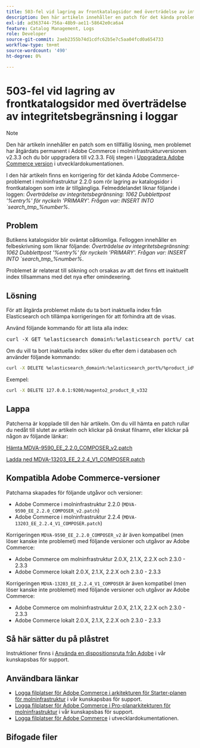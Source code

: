```yaml
---
title: 503-fel vid lagring av frontkatalogsidor med överträdelse av integritetsbegränsning i loggar
description: Den här artikeln innehåller en patch för det kända problemet med Adobe Commerce i molninfrastruktur 2.2.0 som handlar om att lagra katalogsidor som inte är tillgängliga.
exl-id: ad363744-756a-48b9-ae11-58642e0ca6a4
feature: Catalog Management, Logs
role: Developer
source-git-commit: 2aeb2355b74d1cdfc62b5e7c5aa04fcd0a654733
workflow-type: tm+mt
source-wordcount: '490'
ht-degree: 0%

---
```


# 503-fel vid lagring av frontkatalogsidor med överträdelse av integritetsbegränsning i loggar

>[!NOTE]
>
>Den här artikeln innehåller en patch som en tillfällig lösning, men problemet har åtgärdats permanent i Adobe Commerce i molninfrastrukturversionen v2.3.3 och du bör uppgradera till v2.3.3. Följ stegen i [Uppgradera Adobe Commerce version](https://experienceleague.adobe.com/en/docs/commerce-cloud-service/user-guide/develop/upgrade/commerce-version) i utvecklardokumentationen.

I den här artikeln finns en korrigering för det kända Adobe Commerce-problemet i molninfrastruktur 2.2.0 som rör lagring av katalogsidor i frontkatalogen som inte är tillgängliga. Felmeddelandet liknar följande i loggen: *Överträdelse av integritetsbegränsning: 1062 Dubblettpost &#39;%entry%&#39; för nyckeln &#39;PRIMARY&#39;. Frågan var: INSERT INTO \`search\_tmp\_%number%*.

## Problem

Butikens katalogsidor blir oväntat oåtkomliga. Felloggen innehåller en felbeskrivning som liknar följande: *Överträdelse av integritetsbegränsning: 1062 Dubblettpost &#39;%entry%&#39; för nyckeln &#39;PRIMARY&#39;. Frågan var: INSERT INTO \`search\_tmp\_%number%*.

Problemet är relaterat till sökning och orsakas av att det finns ett inaktuellt index tillsammans med det nya efter omindexering.

## Lösning

För att åtgärda problemet måste du ta bort inaktuella index från Elasticsearch och tillämpa korrigeringen för att förhindra att de visas.

Använd följande kommando för att lista alla index:

<pre>curl -X GET %elasticsearch_domain%:%elasticsearch_port%/_cat/indices</pre>

Om du vill ta bort inaktuella index söker du efter dem i databasen och använder följande kommando:

```bash
curl -X DELETE %elasticsearch_domain%:%elasticsearch_port%/%product_id%_v%outdated_version%
```

Exempel:

```bash
curl -X DELETE 127.0.0.1:9200/magento2_product_8_v332
```

## Lappa

Patcherna är kopplade till den här artikeln. Om du vill hämta en patch rullar du nedåt till slutet av artikeln och klickar på önskat filnamn, eller klickar på någon av följande länkar:

[Hämta MDVA-9590\_EE\_2.2.0\_COMPOSER\_v2.patch](assets/MDVA-9590_EE_2.2.0_COMPOSER_v2.patch.zip)

[Ladda ned MDVA-13203\_EE\_2.2.4\_V1\_COMPOSER.patch](assets/MDVA-13203_EE_2.2.4_V1_COMPOSER.patch.zip)

## Kompatibla Adobe Commerce-versioner

Patcharna skapades för följande utgåvor och versioner:

* Adobe Commerce i molninfrastruktur 2.2.0 (`MDVA-9590_EE_2.2.0_COMPOSER_v2.patch`)
* Adobe Commerce i molninfrastruktur 2.2.4 (`MDVA-13203_EE_2.2.4_V1_COMPOSER.patch`)

Korrigeringen `MDVA-9590_EE_2.2.0_COMPOSER_v2` är även kompatibel (men löser kanske inte problemet) med följande versioner och utgåvor av Adobe Commerce:

* Adobe Commerce om molninfrastruktur 2.0.X, 2.1.X, 2.2.X och 2.3.0 - 2.3.3
* Adobe Commerce lokalt 2.0.X, 2.1.X, 2.2.X och 2.3.0 - 2.3.3

Korrigeringen `MDVA-13203_EE_2.2.4_V1_COMPOSER` är även kompatibel (men löser kanske inte problemet) med följande versioner och utgåvor av Adobe Commerce:

* Adobe Commerce om molninfrastruktur 2.0.X, 2.1.X, 2.2.X och 2.3.0 - 2.3.3
* Adobe Commerce lokalt 2.0.X, 2.1.X, 2.2.X och 2.3.0 - 2.3.3

## Så här sätter du på plåstret

Instruktioner finns i [Använda en dispositionsruta från Adobe](/help/how-to/general/how-to-apply-a-composer-patch-provided-by-magento.md) i vår kunskapsbas för support.

## Användbara länkar

* [Logga filplatser för Adobe Commerce i arkitekturen för Starter-planen för molninfrastruktur](/help/how-to/general/log-locations-directories-for-starter-plan.md) i vår kunskapsbas för support.
* [Logga filplatser för Adobe Commerce i Pro-planarkitekturen för molninfrastruktur](/help/how-to/general/log-locations-directories-for-pro-plan-integration-staging-production.md) i vår kunskapsbas för support.
* [Logga filplatser för Adobe Commerce](https://experienceleague.adobe.com/en/docs/commerce-cloud-service/user-guide/develop/test/log-locations) i utvecklardokumentationen.

## Bifogade filer
